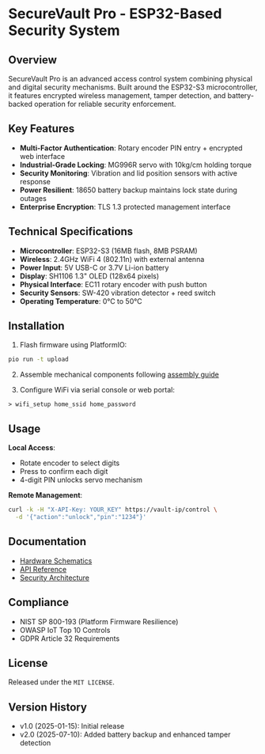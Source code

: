 # SecureVault Pro - ESP32-Based Security System

## Overview  
SecureVault Pro is an advanced access control system combining physical and digital security mechanisms. Built around the ESP32-S3 microcontroller, it features encrypted wireless management, tamper detection, and battery-backed operation for reliable security enforcement.  

## Key Features  
- **Multi-Factor Authentication**: Rotary encoder PIN entry + encrypted web interface  
- **Industrial-Grade Locking**: MG996R servo with 10kg/cm holding torque  
- **Security Monitoring**: Vibration and lid position sensors with active response  
- **Power Resilient**: 18650 battery backup maintains lock state during outages  
- **Enterprise Encryption**: TLS 1.3 protected management interface  

## Technical Specifications  
- **Microcontroller**: ESP32-S3 (16MB flash, 8MB PSRAM)  
- **Wireless**: 2.4GHz WiFi 4 (802.11n) with external antenna  
- **Power Input**: 5V USB-C or 3.7V Li-ion battery  
- **Display**: SH1106 1.3" OLED (128x64 pixels)  
- **Physical Interface**: EC11 rotary encoder with push button  
- **Security Sensors**: SW-420 vibration detector + reed switch  
- **Operating Temperature**: 0°C to 50°C  

## Installation  
1. Flash firmware using PlatformIO:  
```bash
pio run -t upload
```  

2. Assemble mechanical components following [assembly guide](docs/assembly_guide.md)  

3. Configure WiFi via serial console or web portal:  
```
> wifi_setup home_ssid home_password
```  

## Usage  
**Local Access**:  
- Rotate encoder to select digits  
- Press to confirm each digit  
- 4-digit PIN unlocks servo mechanism  

**Remote Management**:  
```bash
curl -k -H "X-API-Key: YOUR_KEY" https://vault-ip/control \
  -d '{"action":"unlock","pin":"1234"}'
```  

## Documentation  
- [Hardware Schematics](hardware/schematics/Electrical_schematics.md)  
- [API Reference](docs/api_reference.md)  
- [Security Architecture](docs/security_features.md)  

## Compliance  
- NIST SP 800-193 (Platform Firmware Resilience)  
- OWASP IoT Top 10 Controls  
- GDPR Article 32 Requirements  

## License  
Released under the `MIT LICENSE`.

## Version History  
- v1.0 (2025-01-15): Initial release  
- v2.0 (2025-07-10): Added battery backup and enhanced tamper detection

